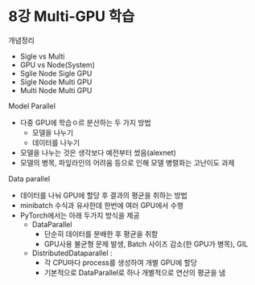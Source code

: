 # 8강 Multi-GPU 학습

개념정리
- Sigle vs Multi
- GPU vs Node(System)
- Sgile Node Sigle GPU
- Sigle Node Multi GPU
- Multi Node Multi GPU

Model Parallel
- 다중 GPU에 학습ㅇ르 분산하는 두 가지 방법
  - 모델을 나누기
  - 데이터를 나누기
- 모델을 나누는 것은 생각보다 예전부터 썼음(alexnet)
- 모델의 병목, 파잎라인의 어려움 등으로 인해 모델 병렬화는 고난이도 과제

Data parallel
- 데이터를 나눠 GPU에 할당 후 결과의 평균을 취하는 방법
- minibatch 수식과 유사한데 한번에 여러 GPU에서 수행
- PyTorch에서는 아래 두가지 방식을 제공
  - DataParallel 
    - 단순히 데이터를 분배한 후 평균을 취함
    - GPU사용 불균형 문제 발생, Batch 사이즈 감소(한 GPU가 병목), GIL
  - DistributedDataparallel : 
    - 각 CPU마다 process를 생성하여 개별 GPU에 할당 
    - 기본적으로 DataParallel로 하나 개별적으로 연산의 평균을 냄

